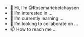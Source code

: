 - 👋 Hi, I’m @Rosemariebetchaysen
- 👀 I’m interested in ...
- 🌱 I’m currently learning ...
- 💞️ I’m looking to collaborate on ...
- 📫 How to reach me ...

<!---
Rosemariebetchaysen/Rosemariebetchaysen is a ✨ special ✨ repository because its `README.md` (this file) appears on your GitHub profile.
You can click the Preview link to take a look at your changes.
--->
